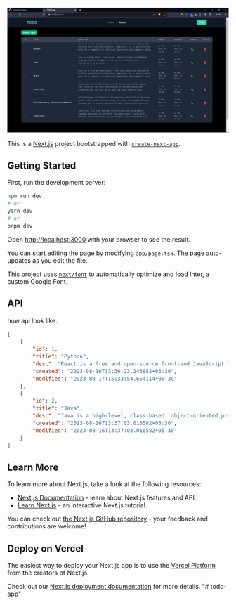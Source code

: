 ![Alt text](https://raw.githubusercontent.com/kumresh/todoapp/main/screen/main.png)

This is a [Next.js](https://nextjs.org/) project bootstrapped with [`create-next-app`](https://github.com/vercel/next.js/tree/canary/packages/create-next-app).

## Getting Started

First, run the development server:

```bash
npm run dev
# or
yarn dev
# or
pnpm dev
```

Open [http://localhost:3000](http://localhost:3000) with your browser to see the result.

You can start editing the page by modifying `app/page.tsx`. The page auto-updates as you edit the file.

This project uses [`next/font`](https://nextjs.org/docs/basic-features/font-optimization) to automatically optimize and load Inter, a custom Google Font.

## API

how api look like.

```json
[
    {
        "id": 1,
        "title": "Python",
        "desc": "React is a free and open-source front-end JavaScript library for building user interfaces based on components. It is maintained by Meta and a community of individual developers and companies. React can be used to develop single-page, mobile, or server-rendered applications with frameworks like Next.js.",
        "created": "2023-08-16T13:36:23.243882+05:30",
        "modified": "2023-08-17T15:33:54.654114+05:30"
    },
    {
        "id": 2,
        "title": "Java",
        "desc": "Java is a high-level, class-based, object-oriented programming language that is designed to have as few implementation dependencies as possible.",
        "created": "2023-08-16T13:37:03.016582+05:30",
        "modified": "2023-08-16T13:37:03.016582+05:30"
    }
]
```
## Learn More

To learn more about Next.js, take a look at the following resources:

- [Next.js Documentation](https://nextjs.org/docs) - learn about Next.js features and API.
- [Learn Next.js](https://nextjs.org/learn) - an interactive Next.js tutorial.

You can check out [the Next.js GitHub repository](https://github.com/vercel/next.js/) - your feedback and contributions are welcome!

## Deploy on Vercel

The easiest way to deploy your Next.js app is to use the [Vercel Platform](https://vercel.com/new?utm_medium=default-template&filter=next.js&utm_source=create-next-app&utm_campaign=create-next-app-readme) from the creators of Next.js.

Check out our [Next.js deployment documentation](https://nextjs.org/docs/deployment) for more details.
"# todo-app" 
